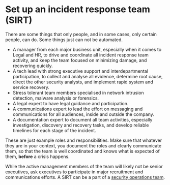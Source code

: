# Set up an incident response team (SIRT)

There are some things that only people, and in some cases, only certain people, can do. Some things just 
can not be automated.

* A manager from each major business unit, especially when it comes to Legal and HR, to drive and coordinate all 
incident response team activity, and keep the team focused on minimizing damage, and recovering quickly.
* A tech lead with strong executive support and interdepartmental participation, to collect and analyse all evidence, 
determine root cause, direct the other security analysts, and implement rapid system and service recovery.
* Stress tolerant team members specialised in network intrusion detection, malware analysis or forensics.
* A legal expert to have legal guidance and participation.
* A communications expert to lead the effort on messaging and communications for all audiences, inside and outside 
the company.
* A documentation expert to document all team activities, especially investigation, discovery and recovery tasks, 
and develop reliable timelines for each stage of the incident.

These are just example roles and responsibilities. Make sure that whatever they are in your context, you document 
the roles and clearly communicate them, so that the team is well coordinated and knows what is expected of them, 
**before** a crisis happens.

While the active management members of the team will likely not be senior executives, ask executives to participate 
in major recruitment and communications efforts. A SIRT can be a part of a [security operations team](soc.md).